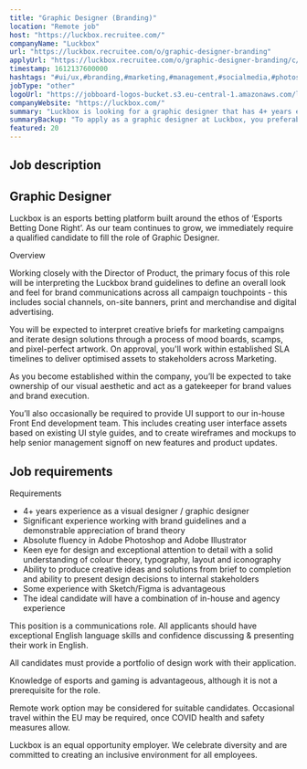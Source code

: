 ```yaml
---
title: "Graphic Designer (Branding)"
location: "Remote job"
host: "https://luckbox.recruitee.com/"
companyName: "Luckbox"
url: "https://luckbox.recruitee.com/o/graphic-designer-branding"
applyUrl: "https://luckbox.recruitee.com/o/graphic-designer-branding/c/new"
timestamp: 1612137600000
hashtags: "#ui/ux,#branding,#marketing,#management,#socialmedia,#photoshop,#figma,#English"
jobType: "other"
logoUrl: "https://jobboard-logos-bucket.s3.eu-central-1.amazonaws.com/luckbox"
companyWebsite: "https://luckbox.com/"
summary: "Luckbox is looking for a graphic designer that has 4+ years experience as a visual designer / graphic designer."
summaryBackup: "To apply as a graphic designer at Luckbox, you preferably need to have some knowledge of: #ui/ux, #branding, #marketing."
featured: 20
---
```


## Job description

## Graphic Designer

Luckbox is an esports betting platform built around the ethos of ‘Esports Betting Done Right’. As our team continues to grow, we immediately require a qualified candidate to fill the role of Graphic Designer.

Overview

Working closely with the Director of Product, the primary focus of this role will be interpreting the Luckbox brand guidelines to define an overall look and feel for brand communications across all campaign touchpoints - this includes social channels, on-site banners, print and merchandise and digital advertising.

You will be expected to interpret creative briefs for marketing campaigns and iterate design solutions through a process of mood boards, scamps, and pixel-perfect artwork. On approval, you'll work within established SLA timelines to deliver optimised assets to stakeholders across Marketing.

As you become established within the company, you’ll be expected to take ownership of our visual aesthetic and act as a gatekeeper for brand values and brand execution.

You’ll also occasionally be required to provide UI support to our in-house Front End development team. This includes creating user interface assets based on existing UI style guides, and to create wireframes and mockups to help senior management signoff on new features and product updates.

## Job requirements

Requirements

*   4+ years experience as a visual designer / graphic designer
*   Significant experience working with brand guidelines and a demonstrable appreciation of brand theory
*   Absolute fluency in Adobe Photoshop and Adobe Illustrator
*   Keen eye for design and exceptional attention to detail with a solid understanding of colour theory, typography, layout and iconography
*   Ability to produce creative ideas and solutions from brief to completion and ability to present design decisions to internal stakeholders
*   Some experience with Sketch/Figma is advantageous
*   The ideal candidate will have a combination of in-house and agency experience

This position is a communications role. All applicants should have exceptional English language skills and confidence discussing & presenting their work in English.

All candidates must provide a portfolio of design work with their application.

Knowledge of esports and gaming is advantageous, although it is not a prerequisite for the role.

Remote work option may be considered for suitable candidates. Occasional travel within the EU may be required, once COVID health and safety measures allow.

Luckbox is an equal opportunity employer. We celebrate diversity and are committed to creating an inclusive environment for all employees.
